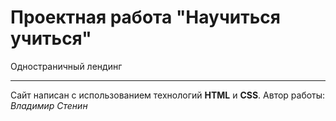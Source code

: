 # Проектная работа **"Научиться учиться"**
Одностраничный лендинг

------

Сайт написан с использованием технологий **HTML** и **CSS**.  Автор работы: _Владимир Стенин_
